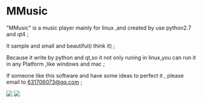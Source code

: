 MMusic
======

"MMusic" is a music player mainly for linux ,and created by use python2.7 and qt4 ;

It sample and small and beautiful(i think it) ; 

Because it write by python and qt,so it not only runing in linux,you can run it in any Platform ,like windows and mac ;

If someone like this software and have some ideas to perfect it , please email to 631706073@qq.com ;

<img src="https://github.com/codeAB/MMusic/blob/master/src/555.png" />
<img src="https://github.com/codeAB/MMusic/blob/master/src/666.png" />
